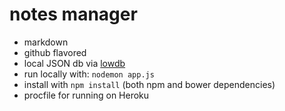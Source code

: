 # notes manager

- markdown
- github flavored
- local JSON db via [lowdb](https://www.npmjs.com/package/lowdb)
- run locally with: `nodemon app.js`
- install with `npm install` (both npm and bower dependencies)
- procfile for running on Heroku
